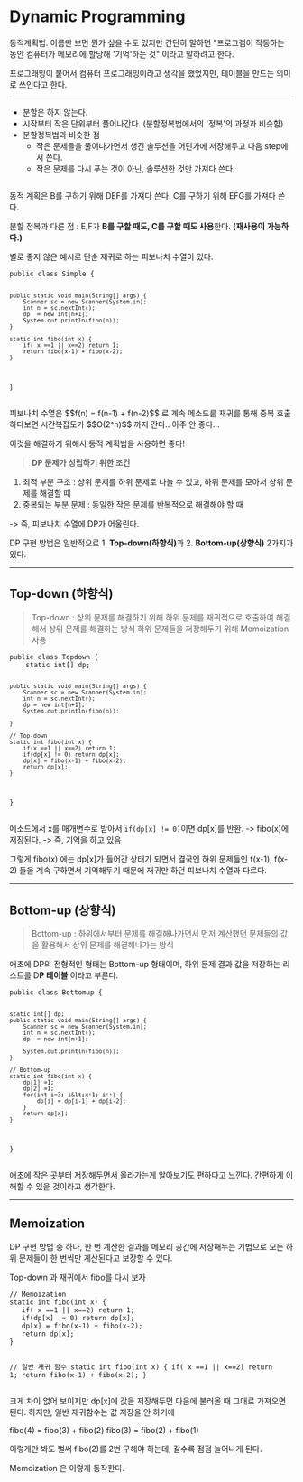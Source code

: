 <h1 id="dynamic-programming">Dynamic Programming</h1>
<p>동적계획법. 이름만 보면 뭔가 싶을 수도 있지만 간단히 말하면 &quot;프로그램이 작동하는 동안 컴퓨터가 메모리에 할당해 '기억'하는 것&quot; 이라고 말하려고 한다.</p>
<p>프로그래밍이 붙어서 컴퓨터 프로그래밍이라고 생각을 했었지만, 테이블을 만드는 의미로 쓰인다고 한다.</p>
<hr />
<ul>
<li>분할은 하지 않는다.</li>
<li>시작부터 작은 단위부터 풀어나간다. (분할정복법에서의 '정복'의 과정과 비슷함)</li>
<li>분할정복법과 비슷한 점<ul>
<li>작은 문제들을 풀어나가면서 생긴 솔루션을 어딘가에 저장해두고 다음 step에서 쓴다.</li>
<li>작은 문제를 다시 푸는 것이 아닌, 솔루션한 것만 가져다 쓴다.</li>
</ul>
</li>
</ul>
<p><img alt="" src="https://velog.velcdn.com/images/jojehuni_9759/post/82c3a3e0-6df9-4ffa-8aa8-5fd57a4de326/image.png" /></p>
<p>동적 계획은 B를 구하기 위해 DEF를 가져다 쓴다. C를 구하기 위해 EFG를 가져다 쓴다.</p>
<p>분할 정복과 다른 점 : E,F가 <strong>B를 구할 때도, C를 구할 때도 사용</strong>한다. <strong>(재사용이 가능하다.)</strong></p>
<p>별로 좋지 않은 예시로 단순 재귀로 하는 피보나치 수열이 있다.</p>
<pre><code class="language-java">public class Simple {

    public static void main(String[] args) {
        Scanner sc = new Scanner(System.in);
        int n = sc.nextInt();
        dp  = new int[n+1];
        System.out.println(fibo(n));
    }

    static int fibo(int x) {
        if( x ==1 || x==2) return 1;
        return fibo(x-1) + fibo(x-2);
    }
}</code></pre>
<p>피보나치 수열은 $$f(n) = f(n-1) + f(n-2)$$ 로 계속 메소드를 재귀를 통해 중복 호출하다보면 시간복잡도가 $$O(2^n)$$ 까지 간다.. 아주 안 좋다...</p>
<p>이것을 해결하기 위해서 동적 계획법을 사용하면 좋다!</p>
<blockquote>
<p><strong>DP 문제가 성립하기 위한 조건</strong></p>
</blockquote>
<ol>
<li>최적 부분 구조 : 상위 문제를 하위 문제로 나눌 수 있고, 하위 문제를 모아서 상위 문제를 해결할 때</li>
<li>중복되는 부분 문제 : 동일한 작은 문제를 반복적으로 해결해야 할 때</li>
</ol>
<p>-&gt; 즉, 피보나치 수열에 DP가 어울린다.</p>
<p>DP 구현 방법은 일반적으로 1. <strong>Top-down(하향식)</strong>과 2. <strong>Bottom-up(상향식)</strong> 2가지가 있다.</p>
<hr />
<h2 id="top-down-하향식">Top-down (하향식)</h2>
<blockquote>
<p>Top-down : 상위 문제를 해결하기 위해 하위 문제를 재귀적으로 호출하여 해결해서 상위 문제를 해결하는 방식
    하위 문제들을 저장해두기 위해 Memoization 사용</p>
</blockquote>
<pre><code class="language-java">public class Topdown {
    static int[] dp;

    public static void main(String[] args) {
        Scanner sc = new Scanner(System.in);
        int n = sc.nextInt();
        dp = new int[n+1];
        System.out.println(fibo(n));

    }

    // Top-down
    static int fibo(int x) {
        if(x ==1 || x==2) return 1;
        if(dp[x] != 0) return dp[x];
        dp[x] = fibo(x-1) + fibo(x-2);
        return dp[x];
    }
}</code></pre>
<p>메소드에서 x를 매개변수로 받아서 <code>if(dp[x] != 0)</code>이면 dp[x]를 반환. -&gt; fibo(x)에 저장된다. -&gt; 즉, 기억을 하고 있음</p>
<p>그렇게 fibo(x) 에는 dp[x]가 들어간 상태가 되면서 결국엔 하위 문제들인 f(x-1), f(x-2) 들을 계속 구하면서 기억해두기 때문에 재귀만 하던 피보나치 수열과 다르다.</p>
<hr />
<h2 id="bottom-up-상향식">Bottom-up (상향식)</h2>
<blockquote>
<p>Bottom-up : 하위에서부터 문제를 해결해나가면서 먼저 계산했던 문제들의 값을 활용해서 상위 문제를 해결해나가는 방식</p>
</blockquote>
<p>애초에 DP의 전형적인 형태는 Bottom-up 형태이며, 하위 문제 결과 값을 저장하는 리스트를 D<strong>P 테이블</strong> 이라고 부른다.</p>
<pre><code class="language-java">public class Bottomup {

    static int[] dp;
    public static void main(String[] args) {
        Scanner sc = new Scanner(System.in);
        int n = sc.nextInt();
        dp  = new int[n+1];

        System.out.println(fibo(n));
    }

    // Bottom-up
    static int fibo(int x) {
        dp[1] =1;
        dp[2] =1;
        for(int i=3; i&lt;x+1; i++) {
            dp[i] = dp[i-1] + dp[i-2];
        }
        return dp[x];
    }
}</code></pre>
<p>애초에 작은 곳부터 저장해두면서 올라가는게 알아보기도 편하다고 느낀다. 간편하게 이해할 수 있을 것이라고 생각한다.</p>
<hr />
<h2 id="memoization">Memoization</h2>
<p>DP 구현 방법 중 하나, 한 번 계산한 결과를 메모리 공간에 저장해두는 기법으로 모든 하위 문제들이 한 번씩만 계산된다고 보장할 수 있다.</p>
<p>Top-down 과 재귀에서 fibo를 다시 보자</p>
<pre><code class="language-java">// Memoization 
static int fibo(int x) {
   if( x ==1 || x==2) return 1;
   if(dp[x] != 0) return dp[x];
   dp[x] = fibo(x-1) + fibo(x-2);
   return dp[x];
}

// 일반 재귀 함수
static int fibo(int x) {
   if( x ==1 || x==2) return 1;
   return fibo(x-1) + fibo(x-2);
}</code></pre>
<p>크게 차이 없어 보이지만 dp[x]에 값을 저장해두면 다음에 불러올 때 그대로 가져오면 된다.
하지만, 일반 재귀함수는 값 저장을 안 하기에</p>
<p>fibo(4) = fibo(3) + fibo(2)
fibo(3) = fibo(2) + fibo(1)</p>
<p>이렇게만 봐도 벌써 fibo(2)를 2번 구해야 하는데, 갈수록 점점 늘어나게 된다.</p>
<p>Memoization 은 이렇게 동작한다.
<img alt="" src="https://velog.velcdn.com/images/jojehuni_9759/post/76db97a4-0b33-46c5-9394-72f4f9079f48/image.png" /></p>